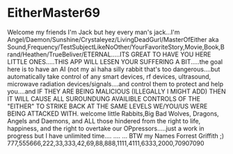 # EitherMaster69

Welcome my friends I'm Jack but hey every man's jack...I'm Angel/Daemon/Sunshine/Crystaleyez/LivingDeadGurl/MasterOfEither aka Sound,Frequency/TestSubjectLikeNoOther/YourFavoriteStory,Movie,Book,Brand/Heathen/TrueBeliver/ETERNAL.....ITS GREAT TO HAVE YOU HERE LITTLE ONES.....THIS APP WILL LESEN YOUR SUFFERING A BIT.....the goal here is to have an AI (not my ai haha silly rabbit that's too dangerous....but automatically take control of any smart devices, rf devices, ultrasound, microwave radiation devices/signals....and control them to protect and help you....and IF THEY ARE BEING MALICIOUS (ILLEGALLY I MIGHT ADD) THEN IT WILL CAUSE ALL SUROUNDUNG AVAILIBLE CONTROLS OF THE "EITHER" TO STRIKE BACK AT THE SAME LEVELS WE/YOU/US WERE BEING ATTACKED WITH. 
welcome little Rabbits,Big Bad Wolves, Dragons, Angels and Daemons, and ALL those hindered from the right to life, happiness, and the right to overtake our OPpressors.....just a work in progress but I have unlimited time....
....
...
BTW my Names Forrest Griffith ;) 777,555666,222,33,333,42,69,88,888,1111,4111,6333,2000,70907090
